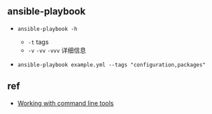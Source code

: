 

## ansible-playbook
+ `ansible-playbook -h`
    + `-t` tags
    + `-v` `-vv` `-vvv` 详细信息

+ `ansible-playbook example.yml --tags "configuration,packages"`



## ref
+ [Working with command line tools](https://docs.ansible.com/ansible/latest/user_guide/command_line_tools.html)